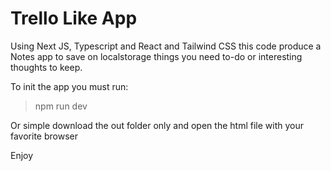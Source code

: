 Trello Like App
=

Using Next JS, Typescript and React and Tailwind CSS this code produce a Notes app to save on localstorage things you need to-do or interesting thoughts to keep.

To init the app you must run:

> npm run dev

Or simple download the out folder only and open the html file with your favorite browser

Enjoy
